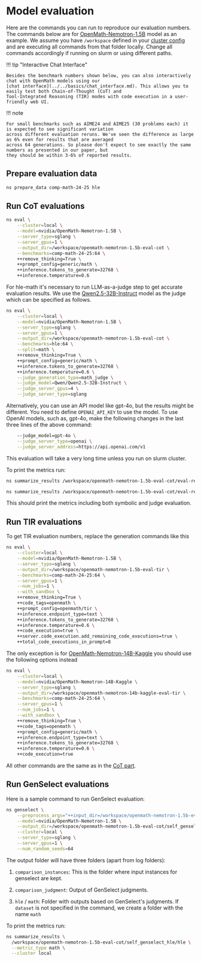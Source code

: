 # Model evaluation

Here are the commands you can run to reproduce our evaluation numbers.
The commands below are for [OpenMath-Nemotron-1.5B](https://huggingface.co/nvidia/OpenMath-Nemotron-1.5B) model as an example.
We assume you have `/workspace` defined in your [cluster config](../../basics/cluster-configs.md) and are
executing all commands from that folder locally. Change all commands accordingly
if running on slurm or using different paths.

!!! tip "Interactive Chat Interface"

    Besides the benchmark numbers shown below, you can also interactively chat with OpenMath models using our
    [chat interface](../../basics/chat_interface.md). This allows you to easily test both Chain-of-Thought (CoT) and
    Tool-Integrated Reasoning (TIR) modes with code execution in a user-friendly web UI.

!!! note

    For small benchmarks such as AIME24 and AIME25 (30 problems each) it is expected to see significant variation
    across different evaluation reruns. We've seen the difference as large as 6% even for results that are averaged
    across 64 generations. So please don't expect to see exactly the same numbers as presented in our paper, but
    they should be within 3-6% of reported results.


## Prepare evaluation data

```bash
ns prepare_data comp-math-24-25 hle
```

## Run CoT evaluations

```bash
ns eval \
    --cluster=local \
    --model=nvidia/OpenMath-Nemotron-1.5B \
    --server_type=sglang \
    --server_gpus=1 \
    --output_dir=/workspace/openmath-nemotron-1.5b-eval-cot \
    --benchmarks=comp-math-24-25:64 \
    ++remove_thinking=True \
    ++prompt_config=generic/math \
    ++inference.tokens_to_generate=32768 \
    ++inference.temperature=0.6
```

For hle-math it's necessary to run LLM-as-a-judge step to get accurate evaluation results.
We use the [Qwen2.5-32B-Instruct](https://huggingface.co/Qwen/Qwen2.5-32B-Instruct) model as the judge which can be specified as follows.

```bash
ns eval \
    --cluster=local \
    --model=nvidia/OpenMath-Nemotron-1.5B \
    --server_type=sglang \
    --server_gpus=1 \
    --output_dir=/workspace/openmath-nemotron-1.5b-eval-cot \
    --benchmarks=hle:64 \
    --split=math \
    ++remove_thinking=True \
    ++prompt_config=generic/math \
    ++inference.tokens_to_generate=32768 \
    ++inference.temperature=0.6 \
    --judge_generation_type=math_judge \
    --judge_model=Qwen/Qwen2.5-32B-Instruct \
    --judge_server_gpus=4 \
    --judge_server_type=sglang
```

Alternatively, you can use an API model like gpt-4o, but the results might be different.
You need to define `OPENAI_API_KEY` to use the model.
To use OpenAI models, such as, gpt-4o, make the following changes in the last three lines of the above command:

```bash
    --judge_model=gpt-4o \
    --judge_server_type=openai \
    --judge_server_address=https://api.openai.com/v1
```


This evaluation will take a very long time unless you run on slurm cluster.


To print the metrics run:

```bash
ns summarize_results /workspace/openmath-nemotron-1.5b-eval-cot/eval-results/comp-math-24-25 --metric_type math --cluster local
```

```bash
ns summarize_results /workspace/openmath-nemotron-1.5b-eval-cot/eval-results/hle --metric_type math --cluster local
```

This should print the metrics including both symbolic and judge evaluation.

## Run TIR evaluations

To get TIR evaluation numbers, replace the generation commands like this

```bash
ns eval \
    --cluster=local \
    --model=nvidia/OpenMath-Nemotron-1.5B \
    --server_type=sglang \
    --output_dir=/workspace/openmath-nemotron-1.5b-eval-tir \
    --benchmarks=comp-math-24-25:64 \
    --server_gpus=1 \
    --num_jobs=1 \
    --with_sandbox \
    ++remove_thinking=True \
    ++code_tags=openmath \
    ++prompt_config=openmath/tir \
    ++inference.endpoint_type=text \
    ++inference.tokens_to_generate=32768 \
    ++inference.temperature=0.6 \
    ++code_execution=true \
    ++server.code_execution.add_remaining_code_executions=true \
    ++total_code_executions_in_prompt=8
```

The only exception is for [OpenMath-Nemotron-14B-Kaggle](https://huggingface.co/nvidia/OpenMath-Nemotron-14B-Kaggle)
you should use the following options instead

```bash
ns eval \
    --cluster=local \
    --model=nvidia/OpenMath-Nemotron-14B-Kaggle \
    --server_type=sglang \
    --output_dir=/workspace/openmath-nemotron-14b-kaggle-eval-tir \
    --benchmarks=comp-math-24-25:64 \
    --server_gpus=1 \
    --num_jobs=1 \
    --with_sandbox \
    ++remove_thinking=True \
    ++code_tags=openmath \
    ++prompt_config=generic/math \
    ++inference.endpoint_type=text \
    ++inference.tokens_to_generate=32768 \
    ++inference.temperature=0.6 \
    ++code_execution=true
```

All other commands are the same as in the [CoT part](#run-cot-evaluations).


## Run GenSelect evaluations

Here is a sample command to run GenSelect evaluation:

```bash
ns genselect \
    --preprocess_args="++input_dir=/workspace/openmath-nemotron-1.5b-eval-cot/eval-results-judged/hle" \
    --model=nvidia/OpenMath-Nemotron-1.5B \
    --output_dir=/workspace/openmath-nemotron-1.5b-eval-cot/self_genselect_hle \
    --cluster=local \
    --server_type=sglang \
    --server_gpus=1 \
    --num_random_seeds=64
```

The output folder will have three folders (apart from log folders):

1. `comparison_instances`: This is the folder where input instances for genselect are kept.

2. `comparison_judgment`: Output of GenSelect judgments.

3. `hle` / `math`: Folder with outputs based on GenSelect's judgments. If `dataset` is not specified in the command, we create a folder with the name `math`

To print the metrics run:

```bash
ns summarize_results \
  /workspace/openmath-nemotron-1.5b-eval-cot/self_genselect_hle/hle \
  --metric_type math \
  --cluster local
```
